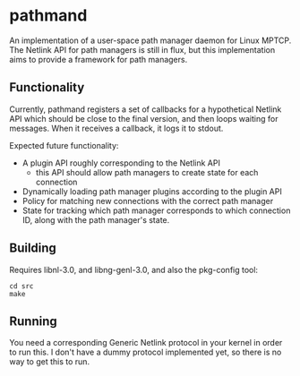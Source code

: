 pathmand
========

An implementation of a user-space path manager daemon for Linux MPTCP. The
Netlink API for path managers is still in flux, but this implementation aims to
provide a framework for path managers.

Functionality
-------------

Currently, pathmand registers a set of callbacks for a hypothetical Netlink API
which should be close to the final version, and then loops waiting for messages.
When it receives a callback, it logs it to stdout.

Expected future functionality:
- A plugin API roughly corresponding to the Netlink API
  * this API should allow path managers to create state for each connection
- Dynamically loading path manager plugins according to the plugin API
- Policy for matching new connections with the correct path manager
- State for tracking which path manager corresponds to which connection ID,
  along with the path manager's state.

Building
--------

Requires libnl-3.0, and libng-genl-3.0, and also the pkg-config tool:

    cd src
    make

Running
-------

You need a corresponding Generic Netlink protocol in your kernel in order to run
this. I don't have a dummy protocol implemented yet, so there is no way to get
this to run.
